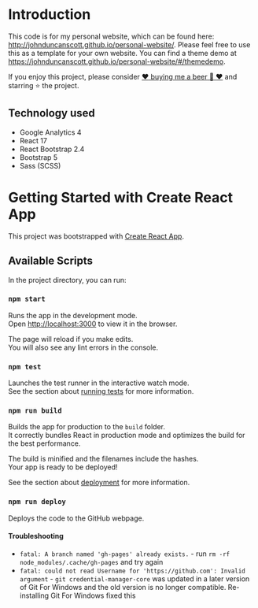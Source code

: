 # Introduction
This code is for my personal website, which can be found here: http://johnduncanscott.github.io/personal-website/. Please feel free to use this as a template for your own website. You can find a theme demo at https://johnduncanscott.github.io/personal-website/#/themedemo.

If you enjoy this project, please consider [:hearts: buying me a beer :beer: :hearts:](https://johnduncanscott.github.io/personal-website/#/tip) and starring :star: the project.

## Technology used
* Google Analytics 4
* React 17
* React Bootstrap 2.4
* Bootstrap 5
* Sass (SCSS)

# Getting Started with Create React App

This project was bootstrapped with [Create React App](https://github.com/facebook/create-react-app).

## Available Scripts

In the project directory, you can run:

### `npm start`

Runs the app in the development mode.\
Open [http://localhost:3000](http://localhost:3000) to view it in the browser.

The page will reload if you make edits.\
You will also see any lint errors in the console.

### `npm test`

Launches the test runner in the interactive watch mode.\
See the section about [running tests](https://facebook.github.io/create-react-app/docs/running-tests) for more information.

### `npm run build`

Builds the app for production to the `build` folder.\
It correctly bundles React in production mode and optimizes the build for the best performance.

The build is minified and the filenames include the hashes.\
Your app is ready to be deployed!

See the section about [deployment](https://facebook.github.io/create-react-app/docs/deployment) for more information.

### `npm run deploy`

Deploys the code to the GitHub webpage.

#### Troubleshooting
* `fatal: A branch named 'gh-pages' already exists.` - run `rm -rf node_modules/.cache/gh-pages` and try again
* `fatal: could not read Username for 'https://github.com': Invalid argument` - `git credential-manager-core` was updated in a later version of Git For Windows and the old version is no longer compatible. Re-installing Git For Windows fixed this
